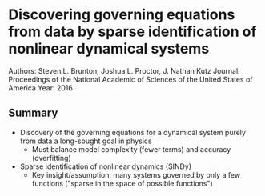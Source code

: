 # Discovering governing equations from data by sparse identification of nonlinear dynamical systems
Authors: Steven L. Brunton, Joshua L. Proctor, J. Nathan Kutz
Journal: Proceedings of the National Academic of Sciences of the United States of America
Year: 2016

## Summary
* Discovery of the governing equations for a dynamical system purely from data a long-sought goal in physics
  * Must balance model complexity (fewer terms) and accuracy (overfitting)
* Sparse identification of nonlinear dynamics (SINDy)
  * Key insight/assumption: many systems governed by only a few functions ("sparse in the space of possible functions")
<p align="center">
  <img src="" />
</p>
